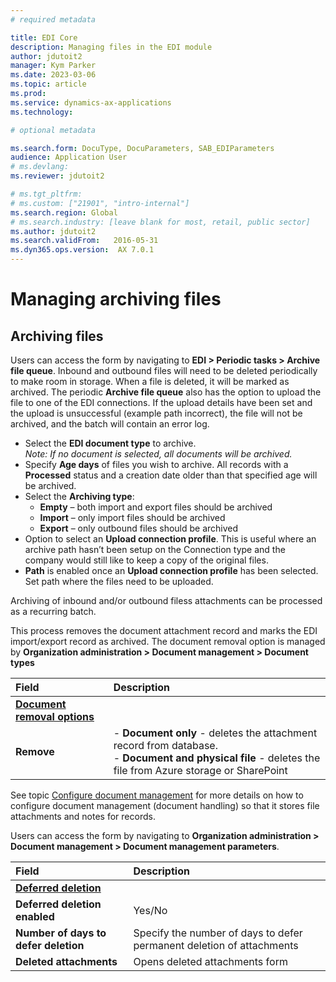```yaml
---
# required metadata

title: EDI Core
description: Managing files in the EDI module
author: jdutoit2
manager: Kym Parker
ms.date: 2023-03-06
ms.topic: article
ms.prod: 
ms.service: dynamics-ax-applications
ms.technology: 

# optional metadata

ms.search.form: DocuType, DocuParameters, SAB_EDIParameters
audience: Application User
# ms.devlang: 
ms.reviewer: jdutoit2

# ms.tgt_pltfrm: 
# ms.custom: ["21901", "intro-internal"]
ms.search.region: Global
# ms.search.industry: [leave blank for most, retail, public sector]
ms.author: jdutoit2
ms.search.validFrom:   2016-05-31
ms.dyn365.ops.version:  AX 7.0.1
---
```


# Managing archiving files

## Archiving files
Users can access the form by navigating to **EDI > Periodic tasks > Archive file queue**.
Inbound and outbound files will need to be deleted periodically to make room in storage.  When a file is deleted, it will be marked as archived. The periodic **Archive file queue** also has the option to upload the file to one of the EDI connections. If the upload details have been set and the upload is unsuccessful (example path incorrect), the file will not be archived, and the batch will contain an error log.

-	Select the **EDI document type** to archive. <br> *Note: If no document is selected, all documents will be archived.*
- Specify **Age days** of files you wish to archive.  All records with a **Processed** status and a creation date older than that specified age will be archived. 
- Select the **Archiving type**:
  - **Empty** – both import and export files should be archived
  - **Import** – only import files should be archived
  - **Export** – only outbound files should be archived
- Option to select an **Upload connection profile**. This is useful where an archive path hasn’t been setup on the Connection type and the company would still like to keep a copy of the original files.
- **Path** is enabled once an **Upload connection profile** has been selected. Set path where the files need to be uploaded.

Archiving of inbound and/or outbound filess attachments can be processed as a recurring batch.

This process removes the document attachment record and marks the EDI import/export record as archived.
The document removal option is managed by **Organization administration > Document management > Document types**

**Field** 	                                | **Description**
:--------------------------------           |:------------------------------------- 
<ins>**Document removal options**</ins>     |
**Remove**	                                | - **Document only** - deletes the attachment record from database. <br> - **Document and physical file** - deletes the file from Azure storage or SharePoint

See topic [Configure document management](https://docs.microsoft.com/en-us/dynamics365/fin-ops-core/fin-ops/organization-administration/configure-document-management)
for more details on how to configure document management (document handling) so that it stores file attachments and notes for records.

Users can access the form by navigating to **Organization administration > Document management > Document management parameters**.

**Field** 	                                | **Description**
:--------------------------------           |:------------------------------------- 
<ins>**Deferred deletion**</ins>            |
**Deferred deletion enabled**               |	Yes/No
**Number of days to defer deletion**	      | Specify the number of days to defer permanent deletion of attachments
**Deleted attachments**                     |	Opens deleted attachments form
